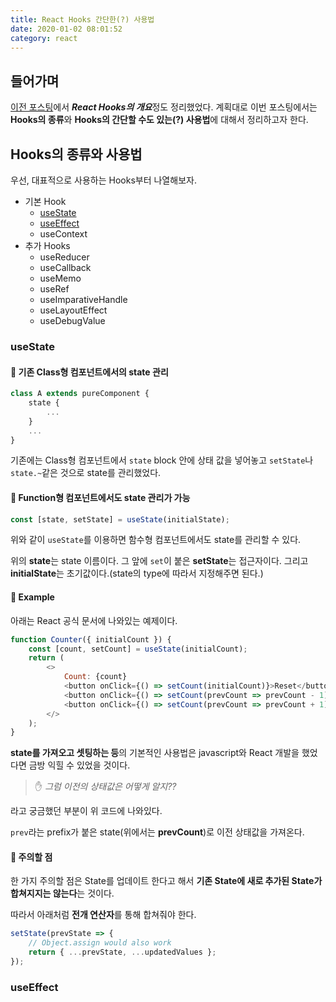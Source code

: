 ```yaml
---
title: React Hooks 간단한(?) 사용법
date: 2020-01-02 08:01:52
category: react
---
```


## 들어가며

[이전 포스팅](https://changrea.io/react/react-hooks-overview/)에서 <i>**React Hooks의 개요**</i>정도 정리했었다. 계획대로 이번 포스팅에서는 **Hooks의 종류**와 **Hooks의 간단할 수도 있는(?) 사용법**에 대해서 정리하고자 한다.

## Hooks의 종류와 사용법

우선, 대표적으로 사용하는 Hooks부터 나열해보자.

- 기본 Hook
  - [useState](./#usestate)
  - [useEffect](./#useeffect)
  - useContext
- 추가 Hooks
  - useReducer
  - useCallback
  - useMemo
  - useRef
  - useImparativeHandle
  - useLayoutEffect
  - useDebugValue

### useState

#### :banana: 기존 Class형 컴포넌트에서의 state 관리

```javascript
class A extends pureComponent {
    state {
        ...
    }
    ...
}
```

기존에는 Class형 컴포넌트에서 `state` block 안에 상태 값을 넣어놓고 `setState`나 `state.~`같은 것으로 state를 관리했었다.

#### :banana: Function형 컴포넌트에서도 state 관리가 가능

```javascript
const [state, setState] = useState(initialState);
```

위와 같이 `useState`를 이용하면 함수형 컴포넌트에서도 state를 관리할 수 있다.

위의 **state**는 state 이름이다. 그 앞에 `set`이 붙은 **setState**는 접근자이다. 그리고 **initialState**는 초기값이다.(state의 type에 따라서 지정해주면 된다.)

#### :banana: Example

아래는 React 공식 문서에 나와있는 예제이다.

```javascript
function Counter({ initialCount }) {
	const [count, setCount] = useState(initialCount);
	return (
		<>
			Count: {count}
			<button onClick={() => setCount(initialCount)}>Reset</button>
			<button onClick={() => setCount(prevCount => prevCount - 1)}>-</button>
			<button onClick={() => setCount(prevCount => prevCount + 1)}>+</button>
		</>
	);
}
```

**state를 가져오고 셋팅하는 등**의 기본적인 사용법은 javascript와 React 개발을 했었다면 금방 익힐 수 있었을 것이다.

> :raised_hand: <i>그럼 이전의 상태값은 어떻게 알지??</i>

라고 궁금했던 부분이 위 코드에 나와있다.

`prev`라는 prefix가 붙은 state(위에서는 **prevCount**)로 이전 상태값을 가져온다.

#### :banana: 주의할 점

한 가지 주의할 점은 State를 업데이트 한다고 해서 **기존 State에 새로 추가된 State가 합쳐지지는 않는다**는 것이다.

따라서 아래처럼 **전개 연산자**를 통해 합쳐줘야 한다.

```javascript
setState(prevState => {
	// Object.assign would also work
	return { ...prevState, ...updatedValues };
});
```

### useEffect
